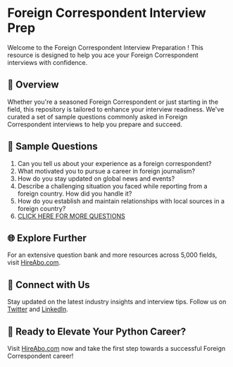 # Foreign Correspondent Interview Prep

Welcome to the Foreign Correspondent Interview Preparation ! This resource is designed to help you ace your Foreign Correspondent interviews with confidence.

## 🚀 Overview

Whether you're a seasoned Foreign Correspondent or just starting in the field, this repository is tailored to enhance your interview readiness. We've curated a set of sample questions commonly asked in Foreign Correspondent interviews to help you prepare and succeed.

## 📝 Sample Questions

1. Can you tell us about your experience as a foreign correspondent?
2. What motivated you to pursue a career in foreign journalism?
3. How do you stay updated on global news and events?
4. Describe a challenging situation you faced while reporting from a foreign country. How did you handle it?
5. How do you establish and maintain relationships with local sources in a foreign country?
6. [CLICK HERE FOR MORE QUESTIONS](https://hireabo.com/job/8_0_4/Foreign%20Correspondent)

## 🌐 Explore Further

For an extensive question bank and more resources across 5,000 fields, visit [HireAbo.com](https://www.hireabo.com).

## 📱 Connect with Us

Stay updated on the latest industry insights and interview tips. Follow us on [Twitter](https://twitter.com/hireabo) and [LinkedIn](https://www.linkedin.com/in/hire-abo-3609972a8/).

## 🚀 Ready to Elevate Your Python Career?

Visit [HireAbo.com](https://www.hireabo.com) now and take the first step towards a successful Foreign Correspondent career!